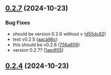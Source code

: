 ## [0.2.7](https://github.com/spaceandtimelabs/sxt-node-chart-repo/compare/v0.2.6...0.2.7) (2024-10-23)


### Bug Fixes

* should be version 0.2.6 without v ([d55dc82](https://github.com/spaceandtimelabs/sxt-node-chart-repo/commit/d55dc8236bea9a9bb84c590b307fe5db40cf07bd))
* test v0.2.5 ([aaca86c](https://github.com/spaceandtimelabs/sxt-node-chart-repo/commit/aaca86c8dc66ec8f4e410e1230feec902ebdd6e8))
* this should be v0.2.6 ([756a859](https://github.com/spaceandtimelabs/sxt-node-chart-repo/commit/756a8595ee9def24f42a2b9250c1d728e62c40e6))
* version 0.2.7? ([1aedf05](https://github.com/spaceandtimelabs/sxt-node-chart-repo/commit/1aedf05bfa841e8158f2e16fe5ae694c72b8d4a1))



## [0.2.4](https://github.com/spaceandtimelabs/sxt-node-chart-repo/compare/v0.2.3...v0.2.4) (2024-10-23)



